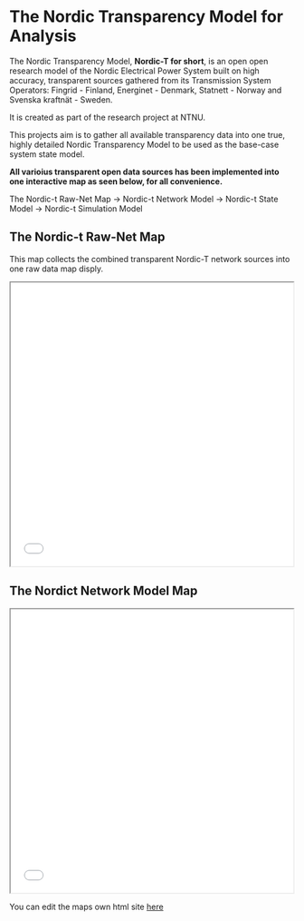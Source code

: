 # The Nordic Transparency Model for Analysis
The Nordic Transparency Model, **Nordic-T for short**, is an open open research model of the Nordic Electrical Power System built on high accuracy, transparent sources gathered from its Transmission System Operators: Fingrid - Finland, Energinet - Denmark, Statnett - Norway and Svenska kraftnät - Sweden. 

It is created as part of the research project at NTNU.

This projects aim is to gather all available transparency data into one true, highly detailed Nordic Transparency Model to be used as the base-case system state model.

**All varioius transparent open data sources has been implemented into one interactive map as seen below, for all convenience.**

The Nordic-t Raw-Net Map -> Nordic-t Network Model -> Nordic-t State Model -> Nordic-t Simulation Model
## The Nordic-t Raw-Net Map

This map collects the combined transparent Nordic-T network sources into one raw data map disply.

<p align="center"><iframe src="data/maps/nordict_raw-net_map.html" height="500" width="500"></iframe></p>

## The Nordict Network Model Map

<p align="center"><iframe src="nordic_state_model_map.html" height="500" width="500"></iframe></p>


You can edit the maps own html site [here](https://github.com/ocrj/nordic/blob/gh-pages/nordic_state_model_map.html)
